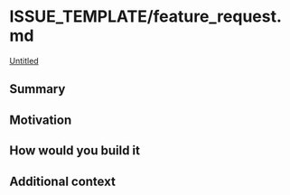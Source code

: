 # ISSUE_TEMPLATE/feature_request.md

[Untitled](https://www.notion.so/fd840a522bd14395a61368b3ca6df02f)

## **Summary**

## **Motivation**

## How would you build it

## **Additional context**
